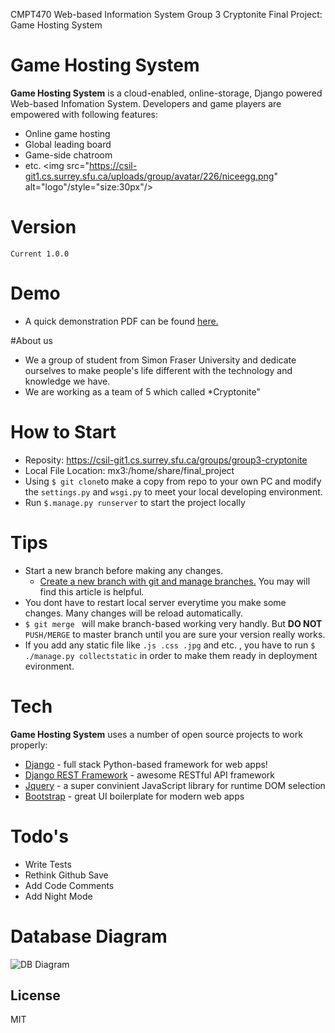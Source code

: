 CMPT470 Web-based Information System
Group 3 Cryptonite 
Final Project: Game Hosting System

# Game Hosting System  
<b>Game Hosting System</b> is a cloud-enabled, online-storage, Django powered Web-based Infomation System. Developers and game players are empowered with following features:
 - Online game hosting
 - Global leading board
 - Game-side chatroom
 - etc. <img src="https://csil-git1.cs.surrey.sfu.ca/uploads/group/avatar/226/niceegg.png" alt="logo"/style="size:30px"/>

# Version
    Current 1.0.0
    
# Demo
- A quick demonstration PDF can be found [here.](https://csil-git1.cs.surrey.sfu.ca/group3-cryptonite/final_project/raw/master/QuickDemo.pdf)

#About us
*    We a group of student from Simon Fraser University and dedicate ourselves to make people's life different with the technology and knowledge we have.
*    We are working as a team of 5 which called *Cryptonite"

# How to Start
  - Reposity: https://csil-git1.cs.surrey.sfu.ca/groups/group3-cryptonite
  - Local File Location: mx3:/home/share/final_project
  - Using ```$ git clone```to make a copy from repo to your own PC and modify the <code>settings.py</code> and <code>wsgi.py</code> to meet your local developing environment.
  - Run <code>$.manage.py runserver</code> to start the project locally
 
# Tips
  - Start a new branch before making any changes. 
    - [Create a new branch with git and manage branches.](https://github.com/Kunena/Kunena-Forum/wiki/Create-a-new-branch-with-git-and-manage-branches) You may will find this article is helpful.
  - You dont have to restart local server everytime you make some changes. Many changes will be reload automatically.
  - ```$ git merge ``` will make branch-based working very handly. But <b>DO NOT</b> ```PUSH/MERGE``` to master branch until you are sure your version really works.
  - If you add any static file like ```.js .css .jpg``` and etc. , you have to run ```$ ./manage.py collectstatic``` in order to make them ready in deployment evironment.


# Tech

<b>Game Hosting System</b> uses a number of open source projects to work properly:

* [Django](https://www.djangoproject.com/) - full stack Python-based framework for web apps!
* [Django REST Framework](http://www.django-rest-framework.org/) - awesome RESTful API framework
* [Jquery](http://jquery.com/) - a super convinient JavaScript library for runtime DOM selection
* [Bootstrap](http://getbootstrap.com/) - great UI boilerplate for modern web apps

# Todo's

 - Write Tests
 - Rethink Github Save
 - Add Code Comments
 - Add Night Mode

# Database Diagram
![DB Diagram](https://csil-git1.cs.surrey.sfu.ca/group3-cryptonite/final_project/raw/master/notfirstapp/DB/1.5/DB_1.5.png)


License
----
MIT

